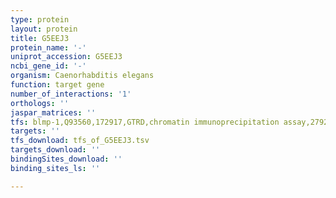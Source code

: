 ```yaml
---
type: protein
layout: protein
title: G5EEJ3
protein_name: '-'
uniprot_accession: G5EEJ3
ncbi_gene_id: '-'
organism: Caenorhabditis elegans
function: target gene
number_of_interactions: '1'
orthologs: ''
jaspar_matrices: ''
tfs: blmp-1,Q93560,172917,GTRD,chromatin immunoprecipitation assay,27924024%5Buid%5D,No
targets: ''
tfs_download: tfs_of_G5EEJ3.tsv
targets_download: ''
bindingSites_download: ''
binding_sites_ls: ''

---
```

